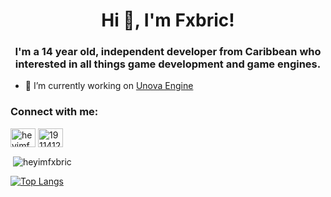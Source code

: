 <h1 align="center">Hi 👋, I'm Fxbric!</h1>
<h3 align="center">I'm a 14 year old, independent developer from Caribbean who interested in all things game development and game engines.</h3>

- 🔭 I’m currently working on [Unova Engine](https://github.com/HeyImFxbric/UnovaEngine)

<h3 align="left">Connect with me:</h3>
<p align="left">
<a href="https://twitter.com/heyimfxbric" target="blank"><img align="center" src="https://raw.githubusercontent.com/rahuldkjain/github-profile-readme-generator/master/src/images/icons/Social/twitter.svg" alt="heyimfxbric" height="30" width="40" /></a>
<a href="https://stackoverflow.com/users/19114125" target="blank"><img align="center" src="https://raw.githubusercontent.com/rahuldkjain/github-profile-readme-generator/master/src/images/icons/Social/stack-overflow.svg" alt="19114125" height="30" width="40" /></a>
</p>

<p>&nbsp;<img align="center" src="https://github-readme-stats.vercel.app/api?username=heyimfxbric&show_icons=true&locale=en" alt="heyimfxbric" /></p>

[![Top Langs](https://github-readme-stats.vercel.app/api/top-langs/?username=HeyImFxbric&langs_count=8)](https://github.com/anuraghazra/github-readme-stats)

